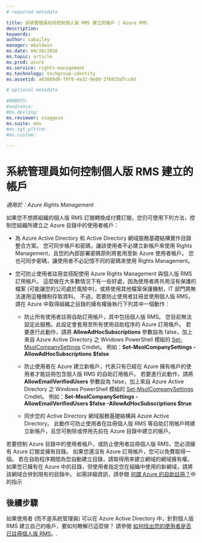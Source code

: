 ```yaml
---
# required metadata

title: 系統管理員如何控制個人版 RMS 建立的帳戶 | Azure RMS
description:
keywords:
author: cabailey
manager: mbaldwin
ms.date: 04/28/2016
ms.topic: article
ms.prod: azure
ms.service: rights-management
ms.technology: techgroup-identity
ms.assetid: a83880d0-f0f9-4a32-9e00-2f6635d7cc8d

# optional metadata

#ROBOTS:
#audience:
#ms.devlang:
ms.reviewer: esaggese
ms.suite: ems
#ms.tgt_pltfrm:
#ms.custom:

---
```




# 系統管理員如何控制個人版 RMS 建立的帳戶

*適用於：Azure Rights Management*


如果您不想將組織的個人版 RMS 訂閱轉換成付費訂閱，您仍可使用下列方法，控制您組織所建立之 Azure 目錄中的使用者帳戶：

-   為 Azure Active Directory 和 Active Directory 網域服務基礎結構實作目錄整合方案。 您可同步帳戶和密碼，讓該使用者不必建立新帳戶來使用 Rights Management，且您的內部部署密碼原則將套用至新 Azure 使用者帳戶。 您也可同步密碼，讓使用者不必記憶不同的密碼來使用 Rights Management。

-   您可防止使用者註冊並搭配使用 Azure Rights Management 與個人版 RMS 訂用帳戶。 這麼做在大多數情況下有一些好處，因為使用者將共用沒有保護的檔案 (可能讓您的公司處於風險中)，或將使用其他檔案保護機制，IT 部門將無法運用這種機制存取資料。 不過，若要防止使用者註冊並使用個人版 RMS，請在 Azure 中取得組織之目錄的擁有權後執行下列其中一個動作：

    -   防止所有使用者註冊自助訂用帳戶，其中包括個人版 RMS。  您目前無法設定此服務。此設定會套用至所有使用自助程序的 Azure 訂用帳戶。 若要進行此動作，請將 **AllowAdHocSubscriptions** 參數設為 false，加上來自 Azure Active Directory 之 Windows PowerShell 模組的 [Set-MsolCompanySettings](http://technet.microsoft.com/library/dn194127.aspx) Cmdlet。 例如：**Set-MsolCompanySettings -AllowAdHocSubscriptions $false**

    -   防止使用者在 Azure 建立新帳戶，代表只有已經在 Azure 擁有帳戶的使用者才能註冊包含個人版 RMS 的自助訂用帳戶。  若要進行此動作，請將 **AllowEmailVerifiedUsers** 參數設為 false，加上來自 Azure Active Directory 之 Windows PowerShell 模組的 [Set-MsolCompanySettings](http://technet.microsoft.com/library/dn194127.aspx) Cmdlet。 例如：**Set-MsolCompanySettings -AllowEmailVerifiedUsers $false -AllowAdHocSubscriptions $true**

    -   同步您的 Active Directory 網域服務基礎結構與 Azure Active Directory。 此動作可防止使用者在註冊個人版 RMS 等自助訂用帳戶時建立新帳戶，且您可刪除或停用先前在 Azure 目錄中建立的帳戶。

若要控制 Azure 目錄中的使用者帳戶，或防止使用者註冊個人版 RMS，您必須擁有 Azure 訂閱並擁有目錄。 如果您還沒有 Azure 訂用帳戶，您可以免費取得一個。 若在自助程序期間為您自動建立目錄，請取得用來建立網域的網域擁有權。 如果您已擁有在 Azure 中的目錄，但使用者指定您在組織中使用的新網域，請將該網域合併到現有的目錄中。 如需詳細資訊，請參閱 [何謂 Azure 的自助註冊？](https://azure.microsoft.com/documentation/articles/active-directory-self-service-signup/)中的指示


## 後續步驟

如果使用者 (而不是系統管理員) 可以在 Azure Active Directory 中，針對個人版 RMS 建立自己的帳戶，要如何瞭解已這麼做？  請參閱 [如何找出您的使用者是否已註冊個人版 RMS](rms-for-individuals-identify-sign-up.md)。.


<!--HONumber=Apr16_HO4-->


